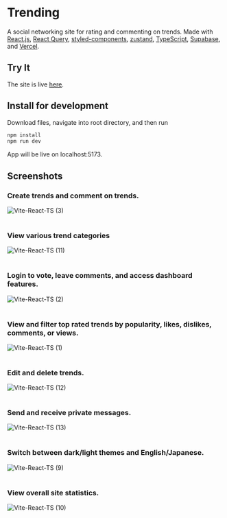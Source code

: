 # Trending
A social networking site for rating and commenting on trends. Made with [React.js](https://react.dev/), [React Query](https://tanstack.com/query/v3/), [styled-components](https://www.npmjs.com/package/styled-components), [zustand](https://www.npmjs.com/package/zustand), [TypeScript](https://www.typescriptlang.org/), [Supabase](https://supabase.com/), and [Vercel](https://vercel.com/). <br>

## Try It
The site is live [here](https://trending-jade.vercel.app/).

## Install for development
Download files, navigate into root directory, and then run <br>
```bash
npm install
npm run dev 
```
App will be live on localhost:5173.

## Screenshots
### Create trends and comment on trends.
![Vite-React-TS (3)](https://github.com/katsup07/trending-website/assets/90941888/a1237b58-2afd-454f-911c-77e5dda17ee2)
<br>
<br>
### View various trend categories
![Vite-React-TS (11)](https://github.com/katsup07/trending-website/assets/90941888/d94366be-8b9f-4730-997c-fcf3eb079ccc)
<br>
<br>
### Login to vote, leave comments, and access dashboard features.
![Vite-React-TS (2)](https://github.com/katsup07/trending-website/assets/90941888/5413a40e-ccaa-4305-88f1-0e32c27222de)
<br>
<br>
### View and filter top rated trends by popularity, likes, dislikes, comments, or views.
![Vite-React-TS (1)](https://github.com/katsup07/trending-website/assets/90941888/0135ef5c-489f-4c7f-ba88-8df6f1d3d185)
<br>
<br>
### Edit and delete trends.
![Vite-React-TS (12)](https://github.com/katsup07/trending-website/assets/90941888/613a8454-6f12-414e-ae5b-e13e0d056693)
<br>
<br>
### Send and receive private messages.
![Vite-React-TS (13)](https://github.com/katsup07/trending-website/assets/90941888/36a3387c-0718-474a-8885-64586bb3d092)
<br>
<br>
### Switch between dark/light themes and English/Japanese.
![Vite-React-TS (9)](https://github.com/katsup07/trending-website/assets/90941888/8f18654a-d7ef-4c3c-98e1-164f1aa304a6)
<br>
<br>
### View overall site statistics.
![Vite-React-TS (10)](https://github.com/katsup07/trending-website/assets/90941888/9db8c80e-87f0-43aa-8b27-040f38671be0)
<br>
<br>






